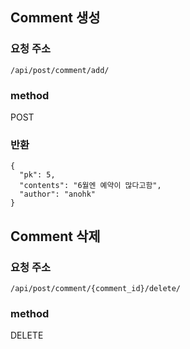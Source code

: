 
## Comment 생성

### 요청 주소
```
/api/post/comment/add/
```


### method
POST

### 반환

```
{
  "pk": 5,
  "contents": "6월엔 예약이 많다고함",
  "author": "anohk"
}
```

## Comment 삭제
### 요청 주소
`/api/post/comment/{comment_id}/delete/`


### method
DELETE